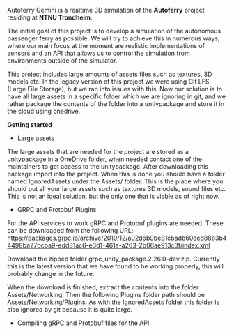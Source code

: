 Autoferry Gemini is a realtime 3D simulation of the **Autoferry** project residing at **NTNU Trondheim**.

The initial goal of this project is to develop a simulation of the autonomous passenger ferry as possible.
We will try to achieve this in numerous ways, where our main focus at the moment are realistic implementations
of sensors and an API that allows us to control the simulation from environments outside of the simulator.

This project includes large amounts of assets files such as textures, 3D models etc. In the legacy version of this
project we were using Git LFS (Large File Storage), but we ran into issues with this. Now our solution is to have all
large assets in a specific folder which we are ignoring in git, and we rather package the contents of the folder into
a untiypackage and store it in the cloud using onedrive.

**Getting started**

* Large assets

The large assets that are needed for the project are stored as a unitypackage in a OneDrive folder, when needed contact
one of the maintainers to get access to the unitypackage. After downloading this package import into the project.
When this is done you should have a folder named IgnoredAssets under the Assets/ folder. This is the place where you 
should put all your large assets such as textures 3D models, sound files etc. This is not an ideal solution, but
the only one that is viable as of right now.

* GRPC and Protobuf Plugins

For the API services to work gRPC and Protobuf plugins are needed. These can be downloaded from the 
following URL: https://packages.grpc.io/archive/2019/12/a02d6b9be81cbadb60eed88b3b44498ba27bcba9-edd81ac6-e3d1-461a-a263-2b06ae913c3f/index.xml

Download the zipped folder grpc_unity_package.2.26.0-dev.zip. Currently this is the latest version that we have found
to be working properly, this will probably change in the future.

When the download is finished, extract the contents into the folder Assets/Networking. Then the following Plugins folder path should be
Assets/Networking/Plugins. As with the IgnoredAssets folder this folder is also ignored by git because it is quite large.

* Compiling gRPC and Protobuf files for the API


